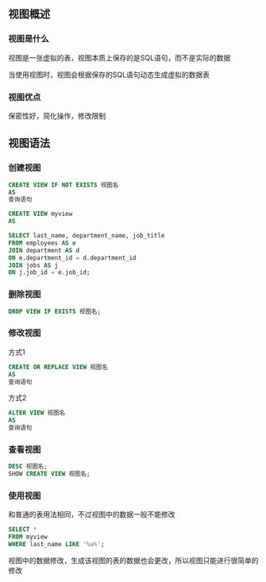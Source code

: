 ## 视图概述

### 视图是什么

视图是一张虚拟的表，视图本质上保存的是SQL语句，而不是实际的数据

当使用视图时，视图会根据保存的SQL语句动态生成虚拟的数据表

### 视图优点

保密性好，简化操作，修改限制



## 视图语法

### 创建视图

```sql
CREATE VIEW IF NOT EXISTS 视图名
AS
查询语句
```

```sql
CREATE VIEW myview
AS

SELECT last_name, department_name, job_title
FROM employees AS e
JOIN department AS d
ON e.department_id = d.department_id
JOIN jobs AS j
ON j.job_id = e.job_id;
```

### 删除视图

```sql
DROP VIEW IF EXISTS 视图名;
```

### 修改视图

方式1

```sql
CREATE OR REPLACE VIEW 视图名
AS
查询语句
```

方式2

```sql
ALTER VIEW 视图名
AS
查询语句
```

### 查看视图

```sql
DESC 视图名;
SHOW CREATE VIEW 视图名;
```

### 使用视图

和普通的表用法相同，不过视图中的数据一般不能修改

```sql
SELECT *
FROM myview
WHERE last_name LIKE '%a%';
```

视图中的数据修改，生成该视图的表的数据也会更改，所以视图只能进行很简单的修改